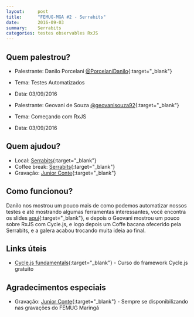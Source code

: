 ```yaml
---
layout:     post
title:      "FEMUG-MGA #2 - Serrabits"
date:       2016-09-03
summary:    Serrabits
categories: testes observables RxJS
---
```

## Quem palestrou?
* Palestrante: Danilo Porcelani [@PorcelaniDanilo](https://twitter.com/PorcelaniDanilo){:target="_blank"}
* Tema: Testes Automatizados
* Data: 03/09/2016


* Palestrante: Geovani de Souza [@geovanisouza92](https://twitter.com/geovanisouza92){:target="_blank"}
* Tema: Começando com RxJS
* Data: 03/09/2016

## Quem ajudou?
* Local: [Serrabits](https://serrabits.com.br/){:target="_blank"}
* Coffee break: [Serrabits](https://serrabits.com.br/){:target="_blank"}
* Gravação: [Junior Conte](https://twitter.com/juniorconte){:target="_blank"}

## Como funcionou?

Danilo nos mostrou um pouco mais de como podemos automatizar nossos testes e até mostrando algumas ferramentas interessantes, você encontra os slides [aqui](https://docs.google.com/presentation/d/19BBvkbLJwyVebNQ4X_vSP6cJX9bNFqfPgqodlZ1bKrs/edit?usp=sharing){:target="_blank"}, e depois o Geovani mostrou um pouco sobre RxJS com Cycle.js, e logo depois um Coffe bacana ofecerido pela Serrabits, e a galera acabou trocando muita ideia ao final.

## Links úteis

* [Cycle.js fundamentals](https://egghead.io/courses/cycle-js-fundamentals){:target="_blank"} - Curso do framework Cycle.js gratuito

## Agradecimentos especiais
* Gravação: [Junior Conte](https://twitter.com/juniorconte){:target="_blank"} - Sempre se disponibilizando nas gravações do FEMUG Maringá